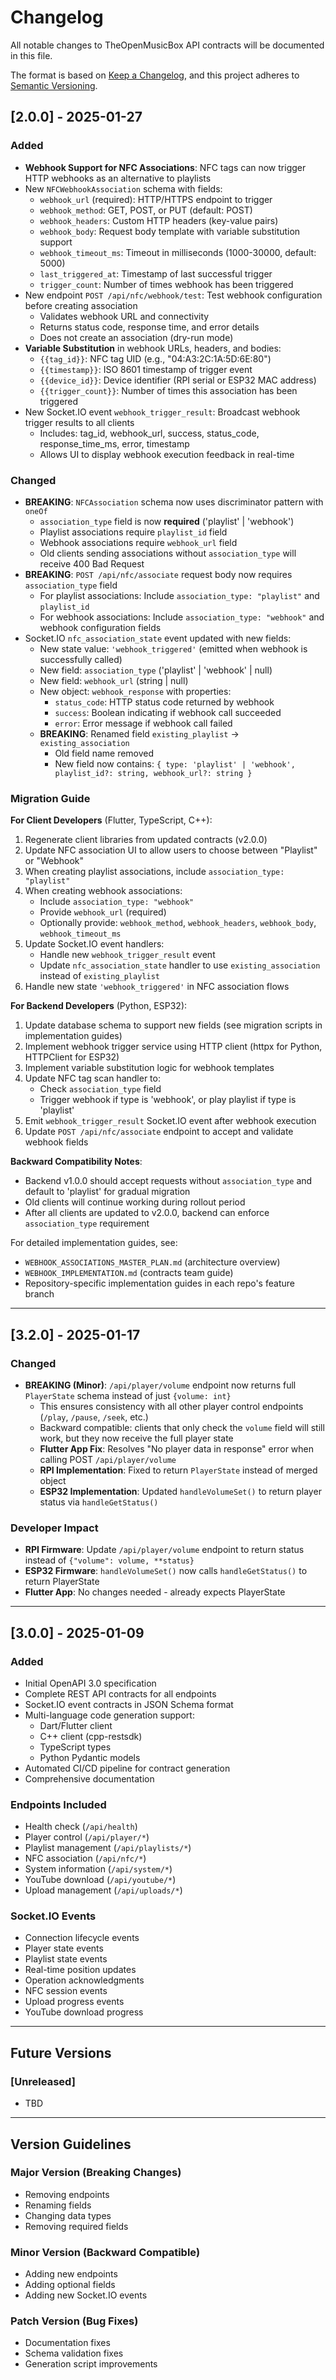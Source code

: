 # Changelog

All notable changes to TheOpenMusicBox API contracts will be documented in this file.

The format is based on [Keep a Changelog](https://keepachangelog.com/en/1.0.0/),
and this project adheres to [Semantic Versioning](https://semver.org/spec/v2.0.0.html).

## [2.0.0] - 2025-01-27

### Added
- **Webhook Support for NFC Associations**: NFC tags can now trigger HTTP webhooks as an alternative to playlists
- New `NFCWebhookAssociation` schema with fields:
  - `webhook_url` (required): HTTP/HTTPS endpoint to trigger
  - `webhook_method`: GET, POST, or PUT (default: POST)
  - `webhook_headers`: Custom HTTP headers (key-value pairs)
  - `webhook_body`: Request body template with variable substitution support
  - `webhook_timeout_ms`: Timeout in milliseconds (1000-30000, default: 5000)
  - `last_triggered_at`: Timestamp of last successful trigger
  - `trigger_count`: Number of times webhook has been triggered
- New endpoint `POST /api/nfc/webhook/test`: Test webhook configuration before creating association
  - Validates webhook URL and connectivity
  - Returns status code, response time, and error details
  - Does not create an association (dry-run mode)
- **Variable Substitution** in webhook URLs, headers, and bodies:
  - `{{tag_id}}`: NFC tag UID (e.g., "04:A3:2C:1A:5D:6E:80")
  - `{{timestamp}}`: ISO 8601 timestamp of trigger event
  - `{{device_id}}`: Device identifier (RPI serial or ESP32 MAC address)
  - `{{trigger_count}}`: Number of times this association has been triggered
- New Socket.IO event `webhook_trigger_result`: Broadcast webhook trigger results to all clients
  - Includes: tag_id, webhook_url, success, status_code, response_time_ms, error, timestamp
  - Allows UI to display webhook execution feedback in real-time

### Changed
- **BREAKING**: `NFCAssociation` schema now uses discriminator pattern with `oneOf`
  - `association_type` field is now **required** ('playlist' | 'webhook')
  - Playlist associations require `playlist_id` field
  - Webhook associations require `webhook_url` field
  - Old clients sending associations without `association_type` will receive 400 Bad Request
- **BREAKING**: `POST /api/nfc/associate` request body now requires `association_type` field
  - For playlist associations: Include `association_type: "playlist"` and `playlist_id`
  - For webhook associations: Include `association_type: "webhook"` and webhook configuration fields
- Socket.IO `nfc_association_state` event updated with new fields:
  - New state value: `'webhook_triggered'` (emitted when webhook is successfully called)
  - New field: `association_type` ('playlist' | 'webhook' | null)
  - New field: `webhook_url` (string | null)
  - New object: `webhook_response` with properties:
    - `status_code`: HTTP status code returned by webhook
    - `success`: Boolean indicating if webhook call succeeded
    - `error`: Error message if webhook call failed
  - **BREAKING**: Renamed field `existing_playlist` → `existing_association`
    - Old field name removed
    - New field now contains: `{ type: 'playlist' | 'webhook', playlist_id?: string, webhook_url?: string }`

### Migration Guide
**For Client Developers** (Flutter, TypeScript, C++):
1. Regenerate client libraries from updated contracts (v2.0.0)
2. Update NFC association UI to allow users to choose between "Playlist" or "Webhook"
3. When creating playlist associations, include `association_type: "playlist"`
4. When creating webhook associations:
   - Include `association_type: "webhook"`
   - Provide `webhook_url` (required)
   - Optionally provide: `webhook_method`, `webhook_headers`, `webhook_body`, `webhook_timeout_ms`
5. Update Socket.IO event handlers:
   - Handle new `webhook_trigger_result` event
   - Update `nfc_association_state` handler to use `existing_association` instead of `existing_playlist`
6. Handle new state `'webhook_triggered'` in NFC association flows

**For Backend Developers** (Python, ESP32):
1. Update database schema to support new fields (see migration scripts in implementation guides)
2. Implement webhook trigger service using HTTP client (httpx for Python, HTTPClient for ESP32)
3. Implement variable substitution logic for webhook templates
4. Update NFC tag scan handler to:
   - Check `association_type` field
   - Trigger webhook if type is 'webhook', or play playlist if type is 'playlist'
5. Emit `webhook_trigger_result` Socket.IO event after webhook execution
6. Update `POST /api/nfc/associate` endpoint to accept and validate webhook fields

**Backward Compatibility Notes**:
- Backend v1.0.0 should accept requests without `association_type` and default to 'playlist' for gradual migration
- Old clients will continue working during rollout period
- After all clients are updated to v2.0.0, backend can enforce `association_type` requirement

For detailed implementation guides, see:
- `WEBHOOK_ASSOCIATIONS_MASTER_PLAN.md` (architecture overview)
- `WEBHOOK_IMPLEMENTATION.md` (contracts team guide)
- Repository-specific implementation guides in each repo's feature branch

---

## [3.2.0] - 2025-01-17

### Changed
- **BREAKING (Minor)**: `/api/player/volume` endpoint now returns full `PlayerState` schema instead of just `{volume: int}`
  - This ensures consistency with all other player control endpoints (`/play`, `/pause`, `/seek`, etc.)
  - Backward compatible: clients that only check the `volume` field will still work, but they now receive the full player state
  - **Flutter App Fix**: Resolves "No player data in response" error when calling POST `/api/player/volume`
  - **RPI Implementation**: Fixed to return `PlayerState` instead of merged object
  - **ESP32 Implementation**: Updated `handleVolumeSet()` to return player status via `handleGetStatus()`

### Developer Impact
- **RPI Firmware**: Update `/api/player/volume` endpoint to return status instead of `{"volume": volume, **status}`
- **ESP32 Firmware**: `handleVolumeSet()` now calls `handleGetStatus()` to return PlayerState
- **Flutter App**: No changes needed - already expects PlayerState

---

## [3.0.0] - 2025-01-09

### Added
- Initial OpenAPI 3.0 specification
- Complete REST API contracts for all endpoints
- Socket.IO event contracts in JSON Schema format
- Multi-language code generation support:
  - Dart/Flutter client
  - C++ client (cpp-restsdk)
  - TypeScript types
  - Python Pydantic models
- Automated CI/CD pipeline for contract generation
- Comprehensive documentation

### Endpoints Included
- Health check (`/api/health`)
- Player control (`/api/player/*`)
- Playlist management (`/api/playlists/*`)
- NFC association (`/api/nfc/*`)
- System information (`/api/system/*`)
- YouTube download (`/api/youtube/*`)
- Upload management (`/api/uploads/*`)

### Socket.IO Events
- Connection lifecycle events
- Player state events
- Playlist state events
- Real-time position updates
- Operation acknowledgments
- NFC session events
- Upload progress events
- YouTube download progress

---

## Future Versions

### [Unreleased]
- TBD

---

## Version Guidelines

### Major Version (Breaking Changes)
- Removing endpoints
- Renaming fields
- Changing data types
- Removing required fields

### Minor Version (Backward Compatible)
- Adding new endpoints
- Adding optional fields
- Adding new Socket.IO events

### Patch Version (Bug Fixes)
- Documentation fixes
- Schema validation fixes
- Generation script improvements
